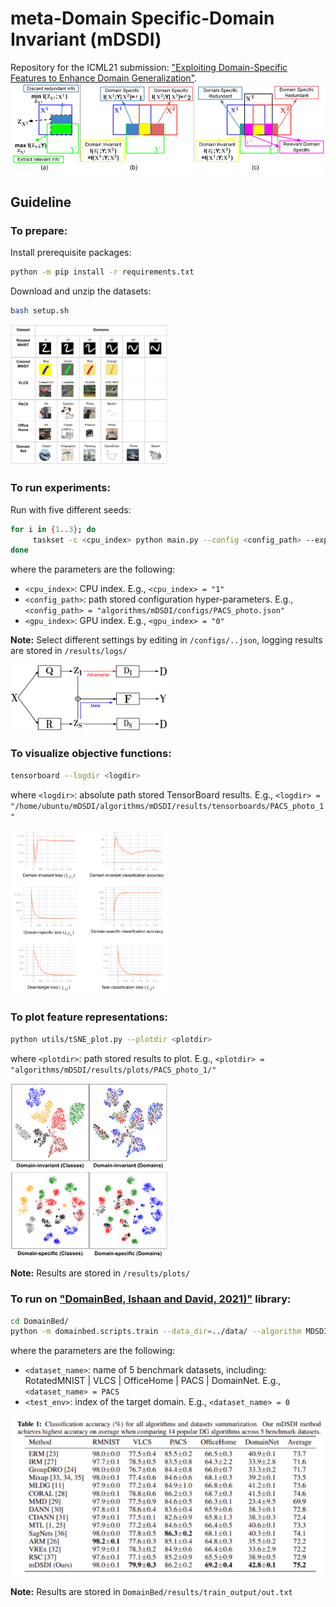 # meta-Domain Specific-Domain Invariant (mDSDI)
Repository for the ICML21 submission: ["Exploiting Domain-Specific Features to Enhance Domain Generalization"]().
![framework](gallery/theoretical_insights.png)

## Guideline
### To prepare:
Install prerequisite packages:
```sh
python -m pip install -r requirements.txt
```

Download and unzip the datasets:
```sh
bash setup.sh
```

<img src="gallery/dataset.png" width="50%" height="50%">

### To run experiments:
Run with five different seeds:
```sh
for i in {1..3}; do
     taskset -c <cpu_index> python main.py --config <config_path> --exp_idx $i --gpu_idx <gpu_index>
done
```
where the parameters are the following:
- `<cpu_index>`: CPU index. E.g., `<cpu_index> = "1"`
- `<config_path>`: path stored configuration hyper-parameters. E.g., `<config_path> = "algorithms/mDSDI/configs/PACS_photo.json"`
- `<gpu_index>`: GPU index. E.g., `<gpu_index> = "0"`

**Note:** Select different settings by editing in `/configs/..json`, logging results are stored in `/results/logs/`

<img src="gallery/framework.png" width="50%" height="50%">

### To visualize objective functions:

```sh
tensorboard --logdir <logdir>
```
where `<logdir>`: absolute path stored TensorBoard results. E.g., `<logdir> = "/home/ubuntu/mDSDI/algorithms/mDSDI/results/tensorboards/PACS_photo_1"`

<img src="gallery/Loss.png" width="50%" height="50%">

### To plot feature representations:

```sh
python utils/tSNE_plot.py --plotdir <plotdir>
```
where `<plotdir>`: path stored results to plot. E.g., `<plotdir> = "algorithms/mDSDI/results/plots/PACS_photo_1/"`

<img src="gallery/tSNE.png" width="50%" height="50%">

**Note:** Results are stored in `/results/plots/`

### To run on ["DomainBed, Ishaan and David, 2021)"](https://github.com/facebookresearch/DomainBed) library:

```sh
cd DomainBed/
python -m domainbed.scripts.train --data_dir=../data/ --algorithm MDSDI --dataset <dataset_name> --test_env <env_idx>
```
where the parameters are the following:
- `<dataset_name>`: name of 5 benchmark datasets, including: RotatedMNIST | VLCS | OfficeHome | PACS | DomainNet. E.g., `<dataset_name> = PACS`
- `<test_env>`: index of the target domain. E.g., `<dataset_name> = 0`

<img src="gallery/result.png">

**Note:** Results are stored in `DomainBed/results/train_output/out.txt`
